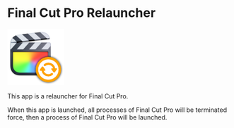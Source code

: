 # Final Cut Pro Relauncher

![AppIcon](Resources/AppIcon-128.png)

This app is a relauncher for Final Cut Pro.

When this app is launched, all processes of Final Cut Pro will be terminated force, then a process of Final Cut Pro will be launched.
